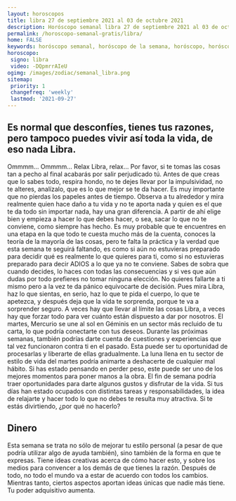 ```yaml
---
layout: horoscopos
title: libra 27 de septiembre 2021 al 03 de octubre 2021 
description: Horóscopo semanal libra 27 de septiembre 2021 al 03 de octubre 2021. Es normal que desconfíes, tienes tus razones, pero tampoco puedes vivir así toda la vida, de eso nada Libra. 
permalink: /horoscopo-semanal-gratis/libra/
home: FALSE
keywords: horóscopo semanal, horóscopo de la semana, horóscopo, horóscopo gratis,horóscopos, horóscopo esperanza gracia, horoscopos libra la semana, horóscopos gratis, Tarot, Astrologia, Zodíaco, libra, horoscopo gratis, semanal
horoscopo:
 signo: libra
 video: -DQpmrrAIeU
ogimg: /images/zodiac/semanal_libra.png
sitemap:
 priority: 1
 changefreq: 'weekly'
 lastmod: '2021-09-27'
---
```




## Es normal que desconfíes, tienes tus razones, pero tampoco puedes vivir así toda la vida, de eso nada Libra. 

Ommmm… Ommmm… Relax Libra, relax… Por favor, si te tomas las cosas tan a pecho al final acabarás por salir perjudicado tú. Antes de que creas que lo sabes todo, respira hondo, no te dejes llevar por la impulsividad, no te alteres, analízalo, que es lo que mejor se te da hacer. Es muy importante que no pierdas los papeles antes de tiempo. Observa a tu alrededor y mira realmente quien hace daño a tu vida y no te aporta nada y quien es el que te da todo sin importar nada, hay una gran diferencia. A partir de ahí elige bien y empieza a hacer lo que debes hacer, o sea, sacar lo que no te conviene, como siempre has hecho. Es muy probable que te encuentres en una etapa en la que todo te cuesta mucho más de la cuenta, conoces la teoría de la mayoría de las cosas, pero te falta la práctica y la verdad que esta semana te seguirá faltando, es como si aún no estuvieras preparado para decidir qué es realmente lo que quieres para ti, como si no estuvieras preparado para decir ADIOS a lo que ya no te conviene. Sabes de sobra que cuando decides, lo haces con todas las consecuencias y si ves que aún dudas por todo prefieres no tomar ninguna elección. No quieres fallarte a ti mismo pero a la vez te da pánico equivocarte de decisión. Pues mira Libra, haz lo que sientas, en serio, haz lo que te pida el cuerpo, lo que te apetezca, y después deja que la vida te sorprenda, porque te va a sorprender seguro. A veces hay que llevar al límite las cosas Libra, a veces hay que forzar todo para ver cuánto están dispuesto a dar por nosotros.
El martes, Mercurio se une al sol en Géminis en un sector más recluido de tu carta, lo que podría conectarte con tus deseos. Durante las próximas semanas, también podrías darte cuenta de cuestiones y experiencias que tal vez funcionaron contra ti en el pasado. Esta puede ser tu oportunidad de procesarlas y liberarte de ellas gradualmente. 
La luna llena en tu sector de estilo de vida del martes podría animarte a deshacerte de cualquier mal hábito. Si has estado pensando en perder peso, este puede ser uno de los mejores momentos para poner manos a la obra.
El fin de semana podría traer oportunidades para darte algunos gustos y disfrutar de la vida. Si tus días han estado ocupados con distintas tareas y responsabilidades, la idea de relajarte y hacer todo lo que no debes te resulta muy atractiva. Si te estás divirtiendo, ¿por qué no hacerlo?

## Dinero

Esta semana se trata no sólo de mejorar tu estilo personal (a pesar de que podría utilizar algo de ayuda también), sino también de la forma en que te expresas. Tiene ideas creativas acerca de cómo hacer esto, y sobre los medios para convencer a los demás de que tienes la razón. Después de todo, no todo el mundo va a estar de acuerdo con todos los cambios. Mientras tanto, ciertos aspectos aportan ideas únicas que nadie más tiene. Tu poder adquisitivo aumenta.